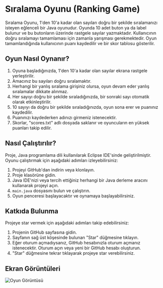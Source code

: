 # Sıralama Oyunu (Ranking Game)

Sıralama Oyunu, 1'den 10'a kadar olan sayıları doğru bir şekilde sıralamanızı isteyen eğlenceli bir Java oyunudur. Oyunda 10 adet buton ya da label bulunur ve bu butonların üzerinde rastgele sayılar yazmaktadır. Kullanıcının doğru sıralamayı tamamlaması için zamanla yarışması gerekmektedir. Oyun tamamlandığında kullanıcının puanı kaydedilir ve bir skor tablosu gösterilir.
 

## Oyun Nasıl Oynanır?

1. Oyuna başladığınızda, 1'den 10'a kadar olan sayılar ekrana rastgele yerleştirilir.
2. Amacınız bu sayıları doğru sıralamaktır. 
3. Herhangi bir yanlış sıralama girişiniz olursa, oyun devam eder yanlış sıralamalar dikkate alınmaz.
4. Her sayıyı doğru bir şekilde sıraladığınızda, bir sonraki sayı otomatik olarak etkinleştirilir.
5. 10 sayıyı da doğru bir şekilde sıraladığınızda, oyun sona erer ve puanınız kaydedilir.
6. Puanınızı kaydederken adınızı girmeniz istenecektir.
7. Skorlar, "scores.txt" adlı dosyada saklanır ve oyuncuların en yüksek puanları takip edilir.
   

## Nasıl Çalıştırılır?

Proje, Java programlama dili kullanılarak Eclipse IDE'sinde geliştirilmiştir. Oyunu çalıştırmak için aşağıdaki adımları izleyebilirsiniz:
1. Projeyi GitHub'dan indirin veya klonlayın.
2. Proje klasörüne gidin.
3. Java IDE'nizi veya tercih ettiğiniz herhangi bir Java derleme aracını kullanarak projeyi açın.
4. `main.java` dosyasını bulun ve çalıştırın.
5.  Oyun penceresi başlayacaktır ve oynamaya başlayabilirsiniz.


## Katkıda Bulunma

Projeye star vermek için aşağıdaki adımları takip edebilirsiniz:
1. Projenin GitHub sayfasına gidin.
2. Sayfanın sağ üst köşesinde bulunan "Star" düğmesine tıklayın.
3. Eğer oturum açmadıysanız, GitHub hesabınızla oturum açmanız istenecektir. Oturum açın veya yeni bir GitHub hesabı oluşturun.
4. "Star" düğmesine tekrar tıklayarak projeye star verebilirsiniz.


## Ekran Görüntüleri

![Oyun Görüntüsü]([screenshots/game_screenshot1.png](https://github.com/nazli-d/siralama-oyunu/blob/main/s%C4%B1ralama.gif)https://github.com/nazli-d/siralama-oyunu/blob/main/s%C4%B1ralama.gif)

